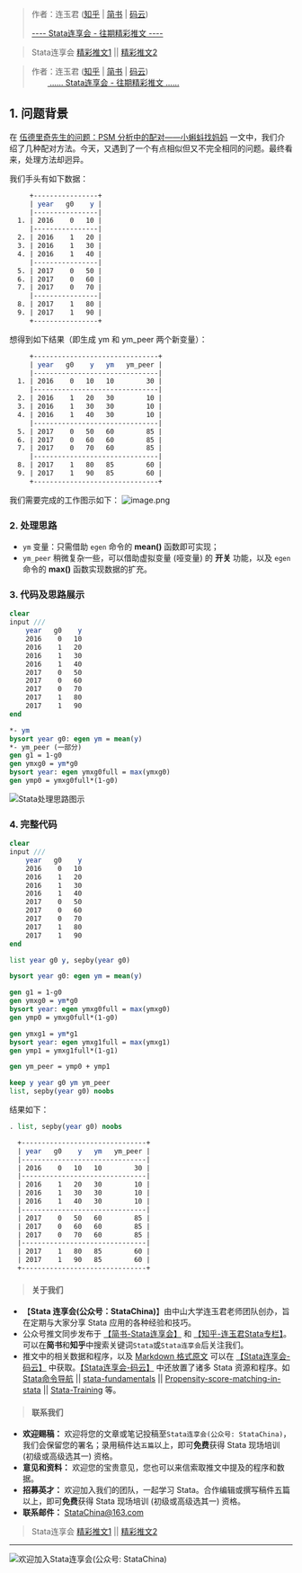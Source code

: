> 作者：连玉君 ([知乎](https://zhuanlan.zhihu.com/arlion) | [简书](http://www.jianshu.com/u/69a30474ef33) | [码云](https://gitee.com/arlionn))    
>  
>   [ ---- Stata连享会 - 往期精彩推文 ----](https://www.jianshu.com/p/de82fdc2c18a)

> Stata连享会 [精彩推文1](https://gitee.com/arlionn/stata_training/blob/master/README.md)  || [精彩推文2](https://github.com/arlionn/stata/blob/master/README.md)



>作者：连玉君 ([知乎](https://zhuanlan.zhihu.com/arlion) | [简书](http://www.jianshu.com/u/69a30474ef33) | [码云](https://gitee.com/arlionn))    
>&emsp;&emsp;[ …… Stata连享会 - 往期精彩推文 ……](https://www.jianshu.com/p/de82fdc2c18a)
  
## 1. 问题背景
在 [伍德里奇先生的问题：PSM 分析中的配对——小蝌蚪找妈妈](https://www.jianshu.com/p/6c65bb4a8aff) 一文中，我们介绍了几种配对方法。今天，又遇到了一个有点相似但又不完全相同的问题。最终看来，处理方法却迥异。

我们手头有如下数据：
```stata
     +----------------+
     | year   g0    y |
     |----------------|
  1. | 2016    0   10 |
     |----------------|
  2. | 2016    1   20 |
  3. | 2016    1   30 |
  4. | 2016    1   40 |
     |----------------|
  5. | 2017    0   50 |
  6. | 2017    0   60 |
  7. | 2017    0   70 |
     |----------------|
  8. | 2017    1   80 |
  9. | 2017    1   90 |
     +----------------+
```
想得到如下结果（即生成 ym 和 ym_peer 两个新变量）：
```stata
     +-------------------------------+
     | year   g0    y   ym   ym_peer |
     |-------------------------------|
  1. | 2016    0   10   10        30 |
     |-------------------------------|
  2. | 2016    1   20   30        10 |
  3. | 2016    1   30   30        10 |
  4. | 2016    1   40   30        10 |
     |-------------------------------|
  5. | 2017    0   50   60        85 |
  6. | 2017    0   60   60        85 |
  7. | 2017    0   70   60        85 |
     |-------------------------------|
  8. | 2017    1   80   85        60 |
  9. | 2017    1   90   85        60 |
     +-------------------------------+
```
我们需要完成的工作图示如下：
![image.png](https://upload-images.jianshu.io/upload_images/7692714-d388ff8f929354a6.png?imageMogr2/auto-orient/strip%7CimageView2/2/w/1240)


### 2. 处理思路
- `ym` 变量：只需借助 `egen` 命令的 **mean()** 函数即可实现；
- `ym_peer` 稍微复杂一些，可以借助虚拟变量 (哑变量) 的 **开关** 功能，以及 `egen` 命令的 **max()** 函数实现数据的扩充。

### 3. 代码及思路展示
```stata
clear
input ///
    year   g0    y  
    2016    0   10  
    2016    1   20  
    2016    1   30  
    2016    1   40  
    2017    0   50  
    2017    0   60  
    2017    0   70  
    2017    1   80  
    2017    1   90  
end

*- ym
bysort year g0: egen ym = mean(y)  
*- ym_peer (一部分)
gen g1 = 1-g0
gen ymxg0 = ym*g0
bysort year: egen ymxg0full = max(ymxg0)
gen ymp0 = ymxg0full*(1-g0)
```
![Stata处理思路图示](https://upload-images.jianshu.io/upload_images/7692714-06e3cb54d0873286.png?imageMogr2/auto-orient/strip%7CimageView2/2/w/1240)

### 4. 完整代码
```stata
clear
input ///
    year   g0    y  
    2016    0   10  
    2016    1   20  
    2016    1   30  
    2016    1   40  
    2017    0   50  
    2017    0   60  
    2017    0   70  
    2017    1   80  
    2017    1   90  
end

list year g0 y, sepby(year g0)

bysort year g0: egen ym = mean(y)

gen g1 = 1-g0
gen ymxg0 = ym*g0
bysort year: egen ymxg0full = max(ymxg0)
gen ymp0 = ymxg0full*(1-g0)

gen ymxg1 = ym*g1
bysort year: egen ymxg1full = max(ymxg1)
gen ymp1 = ymxg1full*(1-g1)

gen ym_peer = ymp0 + ymp1

keep y year g0 ym ym_peer
list, sepby(year g0) noobs
```
结果如下：
```stata
. list, sepby(year g0) noobs

  +-------------------------------+
  | year   g0    y   ym   ym_peer |
  |-------------------------------|
  | 2016    0   10   10        30 |
  |-------------------------------|
  | 2016    1   20   30        10 |
  | 2016    1   30   30        10 |
  | 2016    1   40   30        10 |
  |-------------------------------|
  | 2017    0   50   60        85 |
  | 2017    0   60   60        85 |
  | 2017    0   70   60        85 |
  |-------------------------------|
  | 2017    1   80   85        60 |
  | 2017    1   90   85        60 |
  +-------------------------------+
```

>#### 关于我们
- 【**Stata 连享会(公众号：StataChina)**】由中山大学连玉君老师团队创办，旨在定期与大家分享 Stata 应用的各种经验和技巧。
- 公众号推文同步发布于 [【简书-Stata连享会】](http://www.jianshu.com/u/69a30474ef33) 和 [【知乎-连玉君Stata专栏】](https://www.zhihu.com/people/arlionn)。可以在**简书**和**知乎**中搜索关键词`Stata`或`Stata连享会`后关注我们。
- 推文中的相关数据和程序，以及 [Markdown 格式原文](https://gitee.com/arlionn/jianshu) 可以在 [【Stata连享会-码云】](https://gitee.com/arlionn) 中获取。[【Stata连享会-码云】](https://gitee.com/arlionn) 中还放置了诸多 Stata 资源和程序。如 [Stata命令导航](https://gitee.com/arlionn/stata/wikis/Home) ||  [stata-fundamentals](https://gitee.com/arlionn/stata-fundamentals) ||  [Propensity-score-matching-in-stata](https://gitee.com/arlionn/propensity-score-matching-in-stata) || [Stata-Training](https://gitee.com/arlionn/StataTraining) 等。


>#### 联系我们
- **欢迎赐稿：** 欢迎将您的文章或笔记投稿至`Stata连享会(公众号: StataChina)`，我们会保留您的署名；录用稿件达`五篇`以上，即可**免费**获得 Stata 现场培训 (初级或高级选其一) 资格。
- **意见和资料：** 欢迎您的宝贵意见，您也可以来信索取推文中提及的程序和数据。
- **招募英才：** 欢迎加入我们的团队，一起学习 Stata。合作编辑或撰写稿件五篇以上，即可**免费**获得 Stata 现场培训 (初级或高级选其一) 资格。
- **联系邮件：** StataChina@163.com


> Stata连享会 [精彩推文1](https://gitee.com/arlionn/stata_training/blob/master/README.md)  || [精彩推文2](https://github.com/arlionn/stata/blob/master/README.md)



---
![欢迎加入Stata连享会(公众号: StataChina)](http://upload-images.jianshu.io/upload_images/7692714-d1581b8a4e1ef6c3.jpg?imageMogr2/auto-orient/strip%7CimageView2/2/w/1240 "扫码关注 Stata 连享会")






